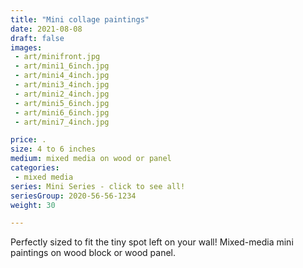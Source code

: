 ```yaml
---
title: "Mini collage paintings"
date: 2021-08-08
draft: false
images:
 - art/minifront.jpg
 - art/mini1_6inch.jpg
 - art/mini4_4inch.jpg
 - art/mini3_4inch.jpg
 - art/mini2_4inch.jpg
 - art/mini5_6inch.jpg
 - art/mini6_6inch.jpg
 - art/mini7_4inch.jpg

price: .
size: 4 to 6 inches
medium: mixed media on wood or panel
categories:
 - mixed media
series: Mini Series - click to see all!
seriesGroup: 2020-56-56-1234
weight: 30

---
```


Perfectly sized to fit the tiny spot left on your wall! Mixed-media mini paintings on wood block or wood panel.